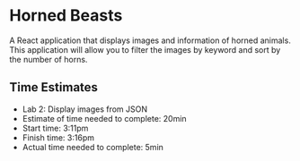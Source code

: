 # Horned Beasts

A React application that displays images and information of horned animals. This application will allow you to filter the images by keyword and sort by the number of horns.

## Time Estimates

- Lab 2: Display images from JSON
- Estimate of time needed to complete: 20min
- Start time: 3:11pm
- Finish time: 3:16pm
- Actual time needed to complete: 5min
